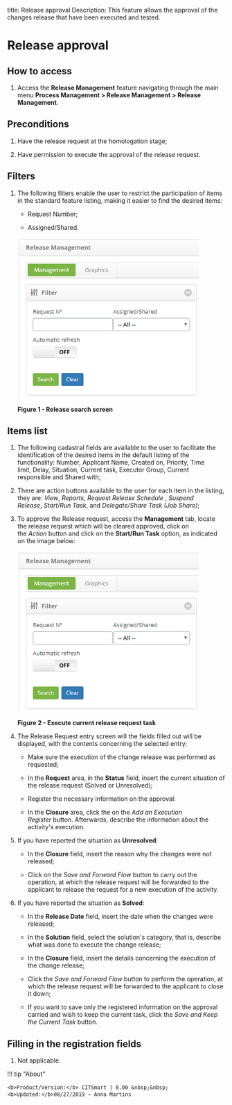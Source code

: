 title: Release approval
Description: This feature allows the approval of the changes release that have been executed and tested.

# Release approval

How to access
-------------

1.  Access the **Release Management** feature navigating through the main
    menu **Process Management > Release Management > Release
    Management**.

Preconditions
-------------

1.  Have the release request at the homologation stage;

2.  Have permission to execute the approval of the release request.

Filters
-------

1.  The following filters enable the user to restrict the participation of items
    in the standard feature listing, making it easier to find the desired items:

    - Request Number;

    - Assigned/Shared.

    ![figure](images/approval-1.png)

    **Figure 1 - Release search screen**

Items list
----------

1.  The following cadastral fields are available to the user to facilitate the
    identification of the desired items in the default listing of the
    functionality: Number, Applicant Name, Created on, Priority, Time
    limit, Delay, Situation, Current task, Executor Group, Current
    responsible and Shared with;

2.  There are action buttons available to the user for each item in the listing,
    they are: *View*, *Reports*, *Request Release Schedule* , *Suspend
    Release*, *Start/Run Task*, and *Delegate/Share Task (Job Share)*;

3.  To approve the Release request, access the **Management** tab, locate the
    release request which will be cleared approved, click on the *Action* button
    and click on the **Start/Run Task** option, as indicated on the image below:

    ![figure](images/approval-1.png)

    **Figure 2 - Execute current release request task**

4.  The Release Request entry screen will the fields filled out will be
    displayed, with the contents concerning the selected entry:

    -   Make sure the execution of the change release was performed as requested;

    -   In the **Request** area, in the **Status** field, insert the current
    situation of the release request (Solved or Unresolved);

    -   Register the necessary information on the approval:

    -   In the **Closure** area, click the on the *Add an Execution
    Register* button. Afterwards, describe the information about the activity's
    execution.

5.  If you have reported the situation as **Unresolved**:

    -   In the **Closure** field, insert the reason why the changes were not
    released;

    -   Click on the *Save and Forward Flow* button to carry out the operation, at
    which the release request will be forwarded to the applicant to release the
    request for a new execution of the activity.

6.  If you have reported the situation as **Solved**:

    -   In the **Release Date** field, insert the date when the changes were
    released;

    -   In the **Solution** field, select the solution's category, that is, describe
    what was done to execute the change release;

    -   In the **Closure** field, insert the details concerning the execution of the
    change release;

    -   Click the *Save and Forward Flow* button to perform the operation, at which
    the release request will be forwarded to the applicant to close it down;

    -   If you want to save only the registered information on the approval carried
    and wish to keep the current task, click the *Save and Keep the Current
    Task* button.

Filling in the registration fields
----------------------------------

1.  Not applicable.

!!! tip "About"

    <b>Product/Version:</b> CITSmart | 8.00 &nbsp;&nbsp;
    <b>Updated:</b>08/27/2019 – Anna Martins

